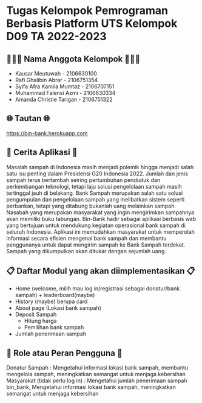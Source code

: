 # Tugas Kelompok Pemrograman Berbasis Platform UTS Kelompok D09 TA 2022-2023

## 👩🏻‍💻 Nama Anggota Kelompok 👨🏻‍💻

- Kausar Meutuwah - 2106630100
- Rafi Ghalibin Abrar - 2106751354
- Syifa Afra Kamila Mumtaz - 2106707151
- Muhammad Falensi Azmi - 2106630334
- Amanda Christie Tarigan - 2106751322 

## 🌐 Tautan 🌐
https://bin-bank.herokuapp.com

## 📜 Cerita Aplikasi 📜

Masalah sampah di Indonesia masih menjadi polemik hingga menjadi salah satu isu penting dalam Presidensi G20 Indonesia 2022. Jumlah dan jenis sampah terus bertambah seiring pertumbuhan penduduk dan perkembangan teknologi, tetapi laju solusi pengelolaan sampah masih tertinggal jauh di belakang. Bank Sampah merupakan salah satu solusi pengumpulan dan pengelolaan sampah yang melibatkan sistem seperti perbankan, tetapi yang ditabung bukanlah uang melainkan sampah. Nasabah yang merupakan masyarakat yang ingin mengirimkan sampahnya akan memiliki buku tabungan. Bin-Bank hadir sebagai aplikasi berbasis web yang bertujuan untuk mendukung kegiatan operasional bank sampah di seluruh Indonesia. Aplikasi ini memudahkan masyarakat untuk memperolah informasi secara efisien mengenai bank sampah dan membantu penggunanya untuk dapat mengirim sampah ke Bank Sampah terdekat. Sampah yang dikumpulkan akan ditukar dengan sejumlah uang. 

## 📋 Daftar Modul yang akan diimplementasikan 📋

- Home (welcome, milih mau log in/registrasi sebagai donatur/bank sampah) + leaderboard(maybe) 
- History (maybe) berupa card
- About page (Lokasi bank sampah)
- Deposit Sampah
	- Hitung harga
	- Pemilihan bank sampah
- Jumlah penerimaan sampah

## 👥 Role atau Peran Pengguna 👥

Donatur Sampah : Mengetahui informasi lokasi bank sampah, membantu mengelola sampah, meningkatkan semangat untuk menjaga kebersihan
Masyarakat (tidak perlu log in) : Mengetahui jumlah penerimaan sampah bin_bank,  Mengetahui informasi lokasi bank sampah, meningkatkan semangat untuk menjaga kebersihan
